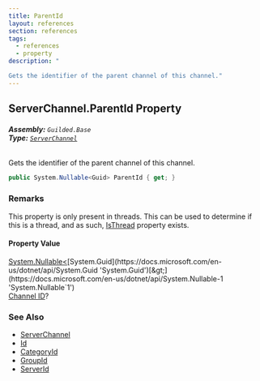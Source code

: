 ```yaml
---
title: ParentId
layout: references
section: references
tags:
  - references
  - property
description: "

Gets the identifier of the parent channel of this channel."
---
```


## ServerChannel.ParentId Property
###### **Assembly:** `Guilded.Base`<br/>**Type:** [`ServerChannel`](ServerChannel 'Guilded.Base.Servers.ServerChannel')

Gets the identifier of the parent channel of this channel.

```csharp
public System.Nullable<Guid> ParentId { get; }
```

### Remarks
  
This property is only present in threads. This can be used to determine if this is a thread, and as such, [IsThread](ServerChannel.IsThread 'Guilded.Base.Servers.ServerChannel.IsThread') property exists.

#### Property Value
[System.Nullable&lt;](https://docs.microsoft.com/en-us/dotnet/api/System.Nullable-1 'System.Nullable`1')[System.Guid](https://docs.microsoft.com/en-us/dotnet/api/System.Guid 'System.Guid')[&gt;](https://docs.microsoft.com/en-us/dotnet/api/System.Nullable-1 'System.Nullable`1')  
[Channel ID](ServerChannel.Id 'Guilded.Base.Servers.ServerChannel.Id')?

### See Also
- [ServerChannel](ServerChannel 'Guilded.Base.Servers.ServerChannel')
- [Id](ServerChannel.Id 'Guilded.Base.Servers.ServerChannel.Id')
- [CategoryId](ServerChannel.CategoryId 'Guilded.Base.Servers.ServerChannel.CategoryId')
- [GroupId](ServerChannel.GroupId 'Guilded.Base.Servers.ServerChannel.GroupId')
- [ServerId](ServerChannel.ServerId 'Guilded.Base.Servers.ServerChannel.ServerId')
